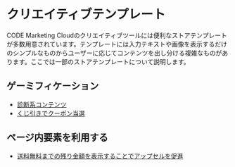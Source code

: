 # クリエイティブテンプレート

CODE Marketing Cloudのクリエイティブツールには便利なストアテンプレートが多数用意されています。テンプレートには入力テキストや画像を表示するだけのシンプルなものからユーザーに応じてコンテンツを出し分ける複雑なものがあります。ここでは一部のストアテンプレートについて説明します。


## ゲーミフィケーション
* [診断系コンテンツ]()
* [くじ引きでクーポン当選]()


## ページ内要素を利用する
* [送料無料までの残り金額を表示することでアップセルを促進]()
